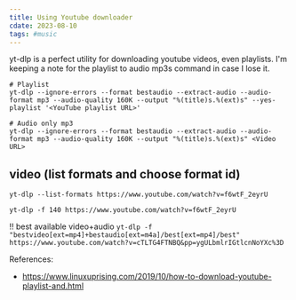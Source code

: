```yaml
---
title: Using Youtube downloader
cdate: 2023-08-10
tags: #music
---
```


yt-dlp is a perfect utility for downloading youtube videos, even playlists.
I'm keeping a note for the playlist to audio mp3s command in case I lose it.

```
# Playlist
yt-dlp --ignore-errors --format bestaudio --extract-audio --audio-format mp3 --audio-quality 160K --output "%(title)s.%(ext)s" --yes-playlist '<YouTube playlist URL>'

# Audio only mp3
yt-dlp --ignore-errors --format bestaudio --extract-audio --audio-format mp3 --audio-quality 160K --output "%(title)s.%(ext)s" <Video URL>
```

## video (list formats and choose format id)

`yt-dlp --list-formats https://www.youtube.com/watch?v=f6wtF_2eyrU`

`yt-dlp -f 140 https://www.youtube.com/watch?v=f6wtF_2eyrU`

!! best available video+audio
`yt-dlp -f "bestvideo[ext=mp4]+bestaudio[ext=m4a]/best[ext=mp4]/best" https://www.youtube.com/watch?v=cTLTG4FTNBQ&pp=ygULbmlrIGtlcnNoYXc%3D`


References:
* <https://www.linuxuprising.com/2019/10/how-to-download-youtube-playlist-and.html>


